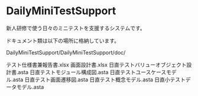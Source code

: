 # DailyMiniTestSupport
新人研修で使う日々のミニテストを支援するシステムです。

ドキュメント類は以下の場所に格納しています。

DailyMiniTestSupport/DailyMiniTestSupport/doc/

テスト仕様書兼報告書.xlsx
画面設計書.xlsx
日直テストバリューオブジェクト設計書.asta
日直テストモジュール構成図.asta
日直テストユースケースモデル.asta
日直テスト画面遷移図.asta
日直テスト概念モデル.asta
日直小テストデータモデル.asta
